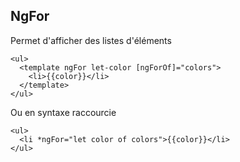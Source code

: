 ## NgFor

Permet d'afficher des listes d'éléments

    <ul>
      <template ngFor let-color [ngForOf]="colors">
        <li>{{color}}</li>
      </template>
    </ul>

Ou en syntaxe raccourcie
    
    <ul>
      <li *ngFor="let color of colors">{{color}}</li>
    </ul>

